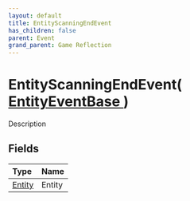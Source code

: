```yaml
---
layout: default
title: EntityScanningEndEvent
has_children: false
parent: Event
grand_parent: Game Reflection
---
```

# EntityScanningEndEvent( [ EntityEventBase ](/riftbreaker-wiki/docs/game-reflection/events/entity_event_base/) )
Description 

## Fields

| Type | Name |
|:----------|:--------------|
| [Entity](/riftbreaker-wiki/docs/game-reflection/classes/entity/) | Entity |

